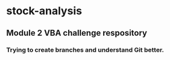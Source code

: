 # stock-analysis
## Module 2 VBA challenge respository
### Trying to create branches and understand Git better.
